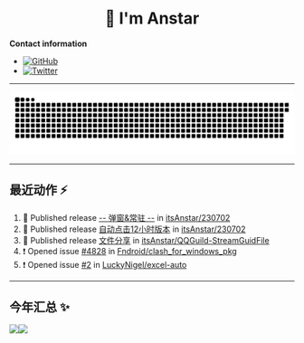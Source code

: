 <h1 align="center"> 👋  I'm Anstar</h1>


**Contact information**

- [![GitHub](https://img.shields.io/badge/%40itsAnstar-4F4F4F???style=for-the-badge&logo=github&logoColor=FFFFFF&labelColor=000000)](https://github.com/itsAnstar/)
- [![Twitter](https://img.shields.io/badge/%40itsAnstar-00BBFF???style=for-the-badge&logo=twitter&logoColor=FFFFFF&labelColor=00aaee)](https://twitter.com/itsAnstar)

---

<picture>
  <source media="(prefers-color-scheme: dark)" srcset="https://raw.githubusercontent.com/itsanstar/itsanstar/output/github-contribution-grid-snake-dark.svg">
  <source media="(prefers-color-scheme: light)" srcset="https://raw.githubusercontent.com/itsanstar/itsanstar/output/github-contribution-grid-snake.svg">
  <img alt="github contribution grid snake animation" src="https://raw.githubusercontent.com/itsanstar/itsanstar/output/github-contribution-grid-snake.svg">
</picture>


---

## 最近动作 :zap: 

<!--START_SECTION:activity-->
1. 🚀 Published release [-- 弹窗&常驻 --](https://github.com/itsAnstar/230702/releases/tag/publish) in [itsAnstar/230702](https://github.com/itsAnstar/230702)
2. 🚀 Published release [自动点击12小时版本](https://github.com/itsAnstar/230702/releases/tag/AutomaticClick-12Hour) in [itsAnstar/230702](https://github.com/itsAnstar/230702)
3. 🚀 Published release [文件分享](https://github.com/itsAnstar/QQGuild-StreamGuidFile/releases/tag/Public) in [itsAnstar/QQGuild-StreamGuidFile](https://github.com/itsAnstar/QQGuild-StreamGuidFile)
4. ❗ Opened issue [#4828](https://github.com/Fndroid/clash_for_windows_pkg/issues/4828) in [Fndroid/clash_for_windows_pkg](https://github.com/Fndroid/clash_for_windows_pkg)
5. ❗ Opened issue [#2](https://github.com/LuckyNigel/excel-auto/issues/2) in [LuckyNigel/excel-auto](https://github.com/LuckyNigel/excel-auto)
<!--END_SECTION:activity-->

---


## 今年汇总 ✨

<img align="" height="137px" src="https://github-readme-stats.vercel.app/api?username=itsanstar&hide_title=true&hide_border=true&show_icons=true&include_all_commits=true&line_height=21&bg_color=0,EC6C6C,FFD479,FFFC79,73FA79&theme=graywhite&locale=cn" /><img align="" height="137px" src="https://github-readme-stats.vercel.app/api/top-langs/?username=itsanstar&hide_title=true&hide_border=true&layout=compact&bg_color=0,73FA79,73FDFF,D783FF&theme=graywhite&locale=cn" />
